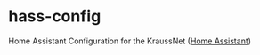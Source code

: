 # hass-config
Home Assistant Configuration for the KraussNet ([Home Assistant](https://home-assistant.io))

